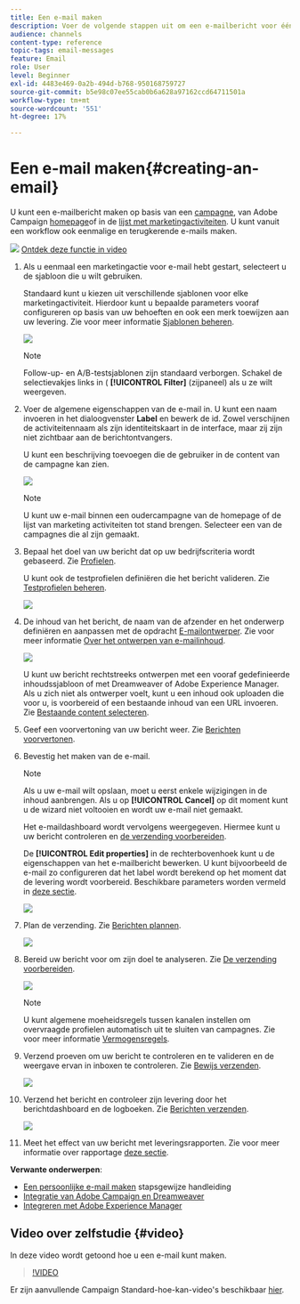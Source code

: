 ```yaml
---
title: Een e-mail maken
description: Voer de volgende stappen uit om een e-mailbericht voor één verzending te maken in Adobe Campaign.
audience: channels
content-type: reference
topic-tags: email-messages
feature: Email
role: User
level: Beginner
exl-id: 4483e469-0a2b-494d-b768-950168759727
source-git-commit: b5e98c07ee55cab0b6a628a97162ccd64711501a
workflow-type: tm+mt
source-wordcount: '551'
ht-degree: 17%

---
```


# Een e-mail maken{#creating-an-email}

U kunt een e-mailbericht maken op basis van een [campagne](../../start/using/marketing-activities.md#creating-a-marketing-activity), van Adobe Campaign [homepage](../../start/using/interface-description.md#home-page)of in de [lijst met marketingactiviteiten](../../start/using/marketing-activities.md#about-marketing-activities). U kunt vanuit een workflow ook eenmalige en terugkerende e-mails maken.

![](assets/do-not-localize/how-to-video.png) [Ontdek deze functie in video](#video)

1. Als u eenmaal een marketingactie voor e-mail hebt gestart, selecteert u de sjabloon die u wilt gebruiken.

   Standaard kunt u kiezen uit verschillende sjablonen voor elke marketingactiviteit. Hierdoor kunt u bepaalde parameters vooraf configureren op basis van uw behoeften en ook een merk toewijzen aan uw levering. Zie voor meer informatie [Sjablonen beheren](../../start/using/marketing-activity-templates.md).

   ![](assets/email_creation_1.png)

   >[!NOTE]
   >
   >Follow-up- en A/B-testsjablonen zijn standaard verborgen. Schakel de selectievakjes links in ( **[!UICONTROL Filter]** (zijpaneel) als u ze wilt weergeven.

1. Voer de algemene eigenschappen van de e-mail in. U kunt een naam invoeren in het dialoogvenster **Label** en bewerk de id. Zowel verschijnen de activiteitennaam als zijn identiteitskaart in de interface, maar zij zijn niet zichtbaar aan de berichtontvangers.

   U kunt een beschrijving toevoegen die de gebruiker in de content van de campagne kan zien.

   ![](assets/email_creation_2.png)

   >[!NOTE]
   >
   >U kunt uw e-mail binnen een oudercampagne van de homepage of de lijst van marketing activiteiten tot stand brengen. Selecteer een van de campagnes die al zijn gemaakt.

1. Bepaal het doel van uw bericht dat op uw bedrijfscriteria wordt gebaseerd. Zie [Profielen](../../audiences/using/about-profiles.md).

   U kunt ook de testprofielen definiëren die het bericht valideren. Zie [Testprofielen beheren](../../audiences/using/managing-test-profiles.md).

   ![](assets/email_creation_3.png)

1. De inhoud van het bericht, de naam van de afzender en het onderwerp definiëren en aanpassen met de opdracht [E-mailontwerper](../../designing/using/designing-content-in-adobe-campaign.md). Zie voor meer informatie [Over het ontwerpen van e-mailinhoud](../../designing/using/designing-content-in-adobe-campaign.md).

   ![](assets/email_creation_4.png)

   U kunt uw bericht rechtstreeks ontwerpen met een vooraf gedefinieerde inhoudssjabloon of met Dreamweaver of Adobe Experience Manager. Als u zich niet als ontwerper voelt, kunt u een inhoud ook uploaden die voor u, is voorbereid of een bestaande inhoud van een URL invoeren. Zie [Bestaande content selecteren](../../designing/using/using-existing-content.md).

1. Geef een voorvertoning van uw bericht weer. Zie [Berichten voorvertonen](../../sending/using/previewing-messages.md).
1. Bevestig het maken van de e-mail.

   >[!NOTE]
   >
   >Als u uw e-mail wilt opslaan, moet u eerst enkele wijzigingen in de inhoud aanbrengen. Als u op **[!UICONTROL Cancel]** op dit moment kunt u de wizard niet voltooien en wordt uw e-mail niet gemaakt.

   Het e-maildashboard wordt vervolgens weergegeven. Hiermee kunt u uw bericht controleren en [de verzending voorbereiden](../../sending/using/preparing-the-send.md).

   De **[!UICONTROL Edit properties]** in de rechterbovenhoek kunt u de eigenschappen van het e-mailbericht bewerken. U kunt bijvoorbeeld de e-mail zo configureren dat het label wordt berekend op het moment dat de levering wordt voorbereid.  Beschikbare parameters worden vermeld in [deze sectie](../../administration/using/configuring-email-channel.md#list-of-email-properties).

   ![](assets/delivery_dashboard_2.png)

1. Plan de verzending. Zie [Berichten plannen](../../sending/using/about-scheduling-messages.md).

   ![](assets/delivery_planning.png)

1. Bereid uw bericht voor om zijn doel te analyseren. Zie [De verzending voorbereiden](../../sending/using/confirming-the-send.md).

   ![](assets/preparing_delivery_2.png)

   >[!NOTE]
   >
   >U kunt algemene moeheidsregels tussen kanalen instellen om overvraagde profielen automatisch uit te sluiten van campagnes. Zie voor meer informatie [Vermogensregels](../../sending/using/fatigue-rules.md).

1. Verzend proeven om uw bericht te controleren en te valideren en de weergave ervan in inboxen te controleren. Zie [Bewijs verzenden](../../sending/using/sending-proofs.md).

   ![](assets/bat_select.png)

1. Verzend het bericht en controleer zijn levering door het berichtdashboard en de logboeken. Zie [Berichten verzenden](../../sending/using/confirming-the-send.md).

   ![](assets/confirm_delivery.png)

1. Meet het effect van uw bericht met leveringsrapporten. Zie voor meer informatie over rapportage [deze sectie](../../reporting/using/about-dynamic-reports.md).

**Verwante onderwerpen**:

* [Een persoonlijke e-mail maken](../../channels/using/key-steps-to-send-a-message.md) stapsgewijze handleiding
* [Integratie van Adobe Campaign en Dreamweaver](../../designing/using/using-integrations.md#editing-content-in-dreamweaver)
* [Integreren met Adobe Experience Manager](../../integrating/using/integrating-with-experience-manager.md)

## Video over zelfstudie {#video}

In deze video wordt getoond hoe u een e-mail kunt maken.

>[!VIDEO](https://video.tv.adobe.com/v/23721?quality=12)

Er zijn aanvullende Campaign Standard-hoe-kan-video&#39;s beschikbaar [hier](https://experienceleague.adobe.com/docs/campaign-standard-learn/tutorials/overview.html?lang=nl).
